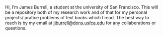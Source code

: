 Hi, I’m James Burrell, a student at the university of San Francisco. This will be a repository both of my research work and of that for my personal projects/ pratice problems of text books which I read. The best way to reach is by my email at jjburrell@dons.usfca.edu for any collaberations or questions.

<!---
JBurrell999/JBurrell999 is a ✨ special ✨ repository because its `README.md` (this file) appears on your GitHub profile.
You can click the Preview link to take a look at your changes.
--->
